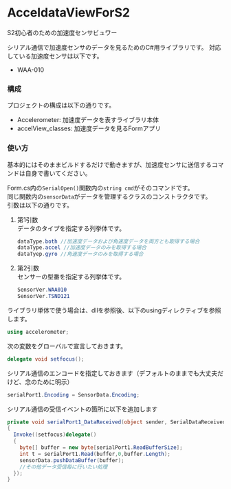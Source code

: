 # AcceldataViewForS2
S2初心者のための加速度センサビュワー

シリアル通信で加速度センサのデータを見るためのC#用ライブラリです。
対応している加速度センサは以下です。

* WAA-010

### 構成

プロジェクトの構成は以下の通りです。

* Accelerometer: 加速度データを表すライブラリ本体
* accelView_classes: 加速度データを見るFormアプリ

### 使い方
基本的にはそのままビルドするだけで動きますが、加速度センサに送信するコマンドは自身で書いてください。

Form.cs内の`SerialOpen()`関数内の`string cmd`がそのコマンドです。  
同じ関数内の`sensorData`がデータを管理するクラスのコンストラクタです。  
引数は以下の通りです。

1. 第1引数  
データのタイプを指定する列挙体です。 

    ```csharp
    dataType.both //加速度データおよび角速度データを両方とも取得する場合
    dataType.accel //加速度データのみを取得する場合
    dataTyep.gyro //角速度データのみを取得する場合
    ```

1. 第2引数  
 センサーの型番を指定する列挙体です。

    ```csharp
    SensorVer.WAA010
    SensorVer.TSND121
    ```

ライブラリ単体で使う場合は、dllを参照後、以下のusingディレクティブを参照します。

```csharp
using accelerometer;
```

次の変数をグローバルで宣言しておきます。

```csharp
delegate void setfocus();
```
シリアル通信のエンコードを指定しておきます（デフォルトのままでも大丈夫だけど、念のために明示）

```csharp
serialPort1.Encoding = SensorData.Encoding;
```

シリアル通信の受信イベントの箇所に以下を追加します

```csharp
private void serialPort1_DataReceived(object sender, SerialDataReceivedEventArdgs e)
{
  Invoke((setfocus)delegate()
  {
    byte[] buffer = new byte[serialPort1.ReadBufferSize];
    int t = serialPort1.Read(buffer,0,buffer.Length);
    sensorData.pushDataBuffer(buffer);
    //その他データ受信毎に行いたい処理
  });
}
```
